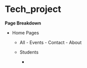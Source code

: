 # Tech_project

**Page Breakdown**

- Home Pages

    * All - Events
          - Contact
          - About
    
    * Students

        - 